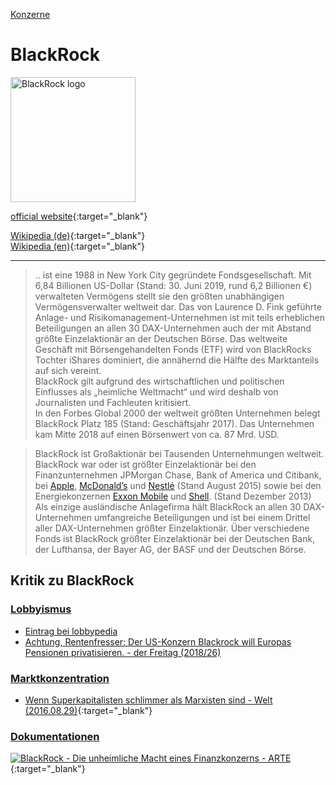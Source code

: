 [Konzerne](../konzerne.html)   

# BlackRock

<img src="https://upload.wikimedia.org/wikipedia/commons/8/85/BlackRock_wordmark.svg" height="200" alt="BlackRock logo">

[official website](https://www.blackrock.com){:target="_blank"}      

[Wikipedia (de)](https://de.wikipedia.org/wiki/BlackRock){:target="_blank"}   
[Wikipedia (en)](https://en.wikipedia.org/wiki/BlackRock){:target="_blank"}   

---

> .. ist eine 1988 in New York City gegründete Fondsgesellschaft. Mit 6,84 Billionen US-Dollar (Stand: 30. Juni 2019, rund 6,2 Billionen €) verwalteten Vermögens stellt sie den größten unabhängigen Vermögensverwalter weltweit dar. Das von Laurence D. Fink geführte Anlage- und Risikomanagement-Unternehmen ist mit teils erheblichen Beteiligungen an allen 30 DAX-Unternehmen auch der mit Abstand größte Einzelaktionär an der Deutschen Börse. Das weltweite Geschäft mit Börsengehandelten Fonds (ETF) wird von BlackRocks Tochter iShares dominiert, die annähernd die Hälfte des Marktanteils auf sich vereint.   
BlackRock gilt aufgrund des wirtschaftlichen und politischen Einflusses als „heimliche Weltmacht“ und wird deshalb von Journalisten und Fachleuten kritisiert.   
In den Forbes Global 2000 der weltweit größten Unternehmen belegt BlackRock Platz 185 (Stand: Geschäftsjahr 2017). Das Unternehmen kam Mitte 2018 auf einen Börsenwert von ca. 87 Mrd. USD.   

> BlackRock ist Großaktionär bei Tausenden Unternehmungen weltweit. BlackRock war oder ist größter Einzelaktionär bei den Finanzunternehmen JPMorgan Chase, Bank of America und Citibank, bei [Apple](../konzerne/apple_inc.html), [McDonald’s](../konzerne/mcdonalds.html) und [Nestlé](../konzerne/nestle.html) (Stand August 2015) sowie bei den Energiekonzernen [Exxon Mobile](../konzerne/exxon-mobil.html) und [Shell](../konzerne/shell.html). (Stand Dezember 2013) Als einzige ausländische Anlagefirma hält BlackRock an allen 30 DAX-Unternehmen umfangreiche Beteiligungen und ist bei einem Drittel aller DAX-Unternehmen größter Einzelaktionär. Über verschiedene Fonds ist BlackRock größter Einzelaktionär bei der Deutschen Bank, der Lufthansa, der Bayer AG, der BASF und der Deutschen Börse.   

## Kritik zu BlackRock
### <a name="lobbyismus"/>[Lobbyismus](../thema/lobbyismus.html)
* [Eintrag bei lobbypedia](https://lobbypedia.de/wiki/BlackRock)
* [Achtung, Rentenfresser: Der US-Konzern Blackrock will Europas Pensionen privatisieren. - der Freitag (2018/26)](https://www.freitag.de/autoren/der-freitag/achtung-rentenfresser)

### <a name="marktkonzentration"/>[Marktkonzentration](../thema/marktkonzentration.html)
* [Wenn Superkapitalisten schlimmer als Marxisten sind - Welt (2016.08.29)](https://www.welt.de/wirtschaft/article157888487/Wenn-Superkapitalisten-schlimmer-als-Marxisten-sind.html){:target="_blank"}   

### <a name="dokumentation"/>[Dokumentationen](../informationsquellen/dokumentationen.html)
[![BlackRock - Die unheimliche Macht eines Finanzkonzerns - ARTE](http://img.youtube.com/vi/JR_UyV32Ba4/0.jpg)](https://www.youtube.com/watch?v=JR_UyV32Ba4 "BlackRock - Die unheimliche Macht eines Finanzkonzerns - ARTE"){:target="_blank"}   
